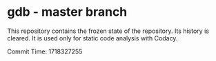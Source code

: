 # gdb - master branch

This repository contains the frozen state of the repository.
Its history is cleared. It is used only for static code
analysis with Codacy.

Commit Time: 1718327255